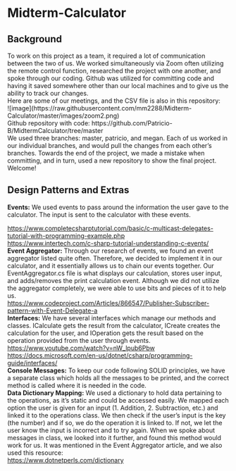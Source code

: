 # Midterm-Calculator

<h2>Background</h2>
To work on this project as a team, it required a lot of communication between the two of us. We worked simultaneously via Zoom often utilizing the remote control function, researched the project with one another, and spoke through our coding. Github was utilized for committing code and having it saved somewhere other than our local machines and to give us the ability to track our changes.
<br>
Here are some of our meetings, and the CSV file is also in this repository:
<br>
![image](https://raw.githubusercontent.com/mm2288/Midterm-Calculator/master/images/zoom2.png)
<br>
Github repository with code: https://github.com/Patricio-B/MidtermCalculator/tree/master
<br>
We used three branches: master, patricio, and megan. Each of us worked in our individual branches, and would pull the changes from each other’s branches. Towards the end of the project, we made a mistake when committing, and in turn, used a new repository to show the final project. Welcome!

<h2>Design Patterns and Extras</h2>

<b>Events:</b> We used events to pass around the information the user gave to the calculator. The input is sent to the calculator with these events. 
<br>

https://www.completecsharptutorial.com/basic/c-multicast-delegates-tutorial-with-programming-example.php
<br>
https://www.intertech.com/c-sharp-tutorial-understanding-c-events/
<br>
<b>Event Aggregator:</b> Through our research of events, we found an event aggregator listed quite often. Therefore, we decided to implement it in our calculator, and it essentially allows us to chain our events together. Our EventAggregator.cs file is what displays our calculation, stores user input, and adds/removes the print calculation event. Although we did not utilize the aggregator completely, we were able to use bits and pieces of it to help us.
<br>
https://www.codeproject.com/Articles/866547/Publisher-Subscriber-pattern-with-Event-Delegate-a
<br>
<b>Interfaces:</b> We have several interfaces which manage our methods and classes. ICalculate gets the result from the calculator, ICreate creates the calculation for the user, and IOperation gets the result based on the operation provided from the user through events.
<br>
https://www.youtube.com/watch?v=nW_lpub6Pbw
<br>
https://docs.microsoft.com/en-us/dotnet/csharp/programming-guide/interfaces/
<br>
<b>Console Messages:</b> To keep our code following SOLID principles, we have a separate class which holds all the messages to be printed, and the correct method is called where it is needed in the code.
<br>
<b>Data Dictionary Mapping:</b> We used a dictionary to hold data pertaining to the operations, as it’s static and could be accessed easily. We mapped each option the user is given for an input (1. Addition, 2. Subtraction, etc.) and linked it to the operations class. We then check if the user’s input is the key (the number) and if so, we do the operation it is linked to. If not, we let the user know the input is incorrect and to try again. When we spoke about messages in class, we looked into it further, and found this method would work for us. It was mentioned in the Event Aggregator article, and we also used this resource:
<br>https://www.dotnetperls.com/dictionary
